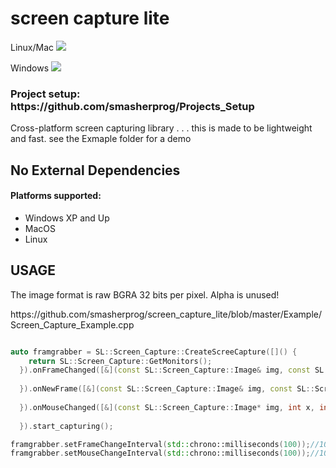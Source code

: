 # screen capture lite
<p>Linux/Mac <img src="https://travis-ci.org/smasherprog/Screen_Capture.svg?branch=master" /></p>
<p>Windows <img src="https://ci.appveyor.com/api/projects/status/6nlqo1csbkgdxorx"/><p>
<h3>Project setup: https://github.com/smasherprog/Projects_Setup</h3>
<p>Cross-platform screen capturing library . . . this is made to be lightweight and fast.
see the Exmaple folder for a demo</p>
<h2>No External Dependencies</h2>
<h4>Platforms supported:</h4>

<ul>
<li>Windows XP and Up</li>
<li>MacOS</li>
<li>Linux</li>
</ul>

<h2>USAGE</h2>
<p>The image format is raw BGRA 32 bits per pixel. Alpha is unused! <p>
https://github.com/smasherprog/screen_capture_lite/blob/master/Example/Screen_Capture_Example.cpp


```c++

auto framgrabber = SL::Screen_Capture::CreateScreeCapture([]() {
    return SL::Screen_Capture::GetMonitors();
  }).onFrameChanged([&](const SL::Screen_Capture::Image& img, const SL::Screen_Capture::Monitor& monitor) {
  
  }).onNewFrame([&](const SL::Screen_Capture::Image& img, const SL::Screen_Capture::Monitor& monitor) {
  
  }).onMouseChanged([&](const SL::Screen_Capture::Image* img, int x, int y) {
  
  }).start_capturing();

framgrabber.setFrameChangeInterval(std::chrono::milliseconds(100));//100 ms
framgrabber.setMouseChangeInterval(std::chrono::milliseconds(100));//100 ms

```
